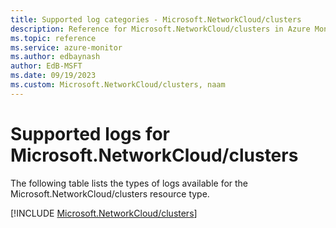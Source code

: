 ```yaml
---
title: Supported log categories - Microsoft.NetworkCloud/clusters
description: Reference for Microsoft.NetworkCloud/clusters in Azure Monitor Logs.
ms.topic: reference
ms.service: azure-monitor
ms.author: edbaynash
author: EdB-MSFT
ms.date: 09/19/2023
ms.custom: Microsoft.NetworkCloud/clusters, naam
---
```





# Supported logs for Microsoft.NetworkCloud/clusters  
The following table lists the types of logs available for the Microsoft.NetworkCloud/clusters resource type.
  
  
[!INCLUDE [Microsoft.NetworkCloud/clusters](./includes/Microsoft-NetworkCloud-clusters-logs-include.md)]
  
